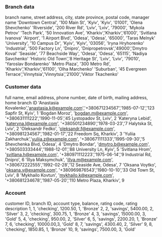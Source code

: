 ### Branch data
branch name, street address, city, state province, postal code, manager name
'Downtown Central', '100 Main St',        'Kyiv',   'Kyiv',   '01001', 'Olena Shevchenko'
'Riverside',       '200 River Rd',        'Lviv',   'Lviv',   '79000', 'Mykola Petrov'
'Tech Park',       '50 Innovation Ave',   'Kharkiv','Kharkiv','61000', 'Svitlana Ivanova'
'Airport',         '1 Airport Blvd',      'Odesa',  'Odesa',  '65000', 'Taras Melnyk'
'University',      '10 Campus Dr',        'Kyiv',   'Kyiv',   '03056', 'Iryna Hryhorenko'
'Industrial',      '500 Factory Ln',      'Dnipro', 'Dnipropetrovsk','49000','Dmytro Koval'
'Seaside',         '77 Beachside Way',    'Odesa',  'Odesa',  '65115', 'Nadiya Savchenko'
'Historic Old Town','8 Heritage St',      'Lviv',   'Lviv',   '79010', 'Yaroslav Bondarenko'
'Metro Plaza',     '300 Metro Rd',        'Kharkiv','Kharkiv','61100', 'Olha Marchenko'
'Suburban',        '45 Evergreen Terrace','Vinnytsia','Vinnytsia','21000','Viktor Tkachenko'

### Customer data
full name, email address, phone number, date of birth, mailing address, home branch ID
'Anastasia Kovalenko','anastasia.k@example.com','+380671234567','1985-07-12','123 Sapfir St, Kyiv',         1
'Bogdan Moroz',      'bogdan.m@example.com',     '+380631111222','1990-11-05','45 Lystopadov St, Lviv',     2
'Kateryna Lebid',    'kateryna.l@example.com',   '+380501234890','1978-03-23','7 Halytska St, Lviv',        2
'Oleksandr Fedko',   'oleksandr.f@example.com',  '+380981234567','1982-01-17','22 Freedom Sq, Kharkiv',     3
'Yuliia Zakharchuk','yuliia.z@example.com',     '+380671111333','1995-09-30','5 Shevchenka Blvd, Odesa',    4
'Dmytro Bondar',     'dmytro.b@example.com',     '+380503333444','1988-12-01','88 University Ln, Kyiv',     5
'Svitlana Hrom',     'svitlana.h@example.com',   '+380971112223','1975-06-14','9 Industrial Rd, Dnipro',    6
'Illya Maksymchuk',  'illya.m@example.com',      '+380672222555','1992-02-28','12 Seaside Ave, Odesa',      7
'Oksana Voytko',     'oksana.v@example.com',     '+380969876543','1980-10-10','33 Old Town St, Lviv',       8
'Mykhailo Kovtun',   'mykhailo.k@example.com',   '+380681234678','1987-05-20','110 Metro Plaza, Kharkiv',   9

### Account
customer ID, branch ID, account type, balance, rating code, rating description
1,  1, 'checking',   1200.50, 1, 'Bronze'
2,  2, 'savings',    5400.00, 2, 'Silver'
3,  2, 'checking',    300.75, 1, 'Bronze'
4,  3, 'savings',   15000.00, 3, 'Gold'
5,  4, 'checking',    950.00, 2, 'Silver'
6,  5, 'savings',    2200.20, 1, 'Bronze'
7,  6, 'checking',   10000.00,3, 'Gold'
8,  7, 'savings',    4300.40, 2, 'Silver'
9,  8, 'checking',   1850.85, 1, 'Bronze'
10, 9, 'savings',    7500.00, 3, 'Gold'

